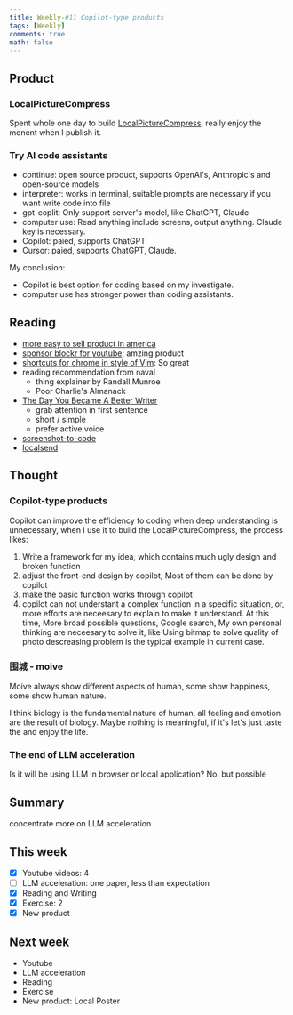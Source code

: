 ```yaml
---
title: Weekly-#11 Copilot-type products
tags: [Weekly]
comments: true
math: false
---
```


## Product

### LocalPictureCompress

Spent whole one day to build [LocalPictureCompress](https://informal.top/LocalPictureCompress/), really enjoy the monent when I publish it.

### Try AI code assistants
+ continue: open source product, supports OpenAI's, Anthropic's and open-source models
+ interpreter: works in terminal, suitable prompts are necessary if you want write code into file
+ gpt-coplit: Only support server's model, like ChatGPT, Claude
+ computer use: Read anything include screens, output anything. Claude key is necessary.
+ Copilot: paied, supports ChatGPT
+ Cursor: paied, supports ChatGPT, Claude.

My conclusion: 
+ Copilot is best option for coding based on my investigate.
+ computer use has stronger power than coding assistants.

## Reading
+ [more easy to sell product in america](https://www.reddit.com/r/SaaS/comments/1gjbij2/i_love_americans/)
+ [sponsor blockr for youtube](https://chromewebstore.google.com/detail/sponsorblock-for-youtube/mnjggcdmjocbbbhaepdhchncahnbgone): amzing product
+ [shortcuts for chrome in style of Vim](https://chromewebstore.google.com/detail/vimium/dbepggeogbaibhgnhhndojpepiihcmeb?hl=en): So great
+ reading recommendation from naval
  + thing explainer by Randall Munroe
  + Poor Charlie's Almanack
+ [The Day You Became A Better Writer](https://dilbertblog.typepad.com/the_dilbert_blog/2007/06/the_day_you_bec.html)
  + grab attention in first sentence
  + short / simple
  + prefer active voice
+ [screenshot-to-code](https://github.com/abi/screenshot-to-code)
+ [localsend](https://github.com/localsend/localsend)

## Thought

### Copilot-type products
Copilot can improve the efficiency fo coding when deep understanding is unnecessary, when I use it to build the LocalPictureCompress, the process likes: 
1. Write a framework for my idea, which contains much ugly design and broken function
2. adjust the front-end design by copilot, Most of them can be done by copilot
3. make the basic function works through copilot
4. copilot can not understant a complex function in a specific situation, or, more efforts are neceesary to explain to make it understand. At this time, More broad possible questions, Google search, My own personal thinking are neceesary to solve it, like Using bitmap to solve quality of photo descreasing problem is the typical example in current case.

### 围城 - moive
Moive always show different aspects of human, some show happiness, some show human nature.

I think biology is the fundamental nature of human, all feeling and emotion are the result of biology. Maybe nothing is meaningful, if it's let's just taste the and enjoy the life.

### The end of LLM acceleration

Is it will be using LLM in browser or local application? No, but possible

## Summary

concentrate more on LLM acceleration

## This week
- [x] Youtube videos: 4
- [ ] LLM acceleration: one paper, less than expectation
- [x] Reading and Writing
- [x] Exercise: 2
- [x] New product

## Next week
+ Youtube
+ LLM acceleration
+ Reading
+ Exercise
+ New product: Local Poster